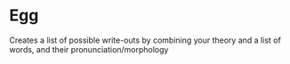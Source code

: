# Egg
Creates a list of possible write-outs by combining your theory and a list of words, and their pronunciation/morphology
